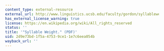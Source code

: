 ```yaml
---
content_type: external-resource
external_url: http://www.linguistics.ucsb.edu/faculty/gordon/syllableweight.pdf
has_external_license_warning: true
license: https://en.wikipedia.org/wiki/All_rights_reserved
status: ''
title: '"Syllable Weight." (PDF)'
uid: 2d9e73bd-1f5a-4753-9ce1-1e7c6eea054b
wayback_url: ''
---
```

